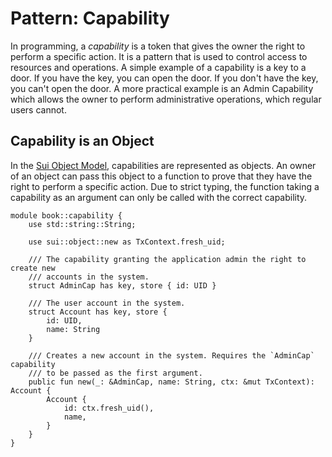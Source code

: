 # Pattern: Capability

In programming, a *capability* is a token that gives the owner the right to perform a specific action. It is a pattern that is used to control access to resources and operations. A simple example of a capability is a key to a door. If you have the key, you can open the door. If you don't have the key, you can't open the door. A more practical example is an Admin Capability which allows the owner to perform administrative operations, which regular users cannot.

## Capability is an Object

In the [Sui Object Model](./../concepts/object-model.md), capabilities are represented as objects. An owner of an object can pass this object to a function to prove that they have the right to perform a specific action. Due to strict typing, the function taking a capability as an argument can only be called with the correct capability.

```move
module book::capability {
    use std::string::String;

    use sui::object::new as TxContext.fresh_uid;

    /// The capability granting the application admin the right to create new
    /// accounts in the system.
    struct AdminCap has key, store { id: UID }

    /// The user account in the system.
    struct Account has key, store {
        id: UID,
        name: String
    }

    /// Creates a new account in the system. Requires the `AdminCap` capability
    /// to be passed as the first argument.
    public fun new(_: &AdminCap, name: String, ctx: &mut TxContext): Account {
        Account {
            id: ctx.fresh_uid(),
            name,
        }
    }
}
```
